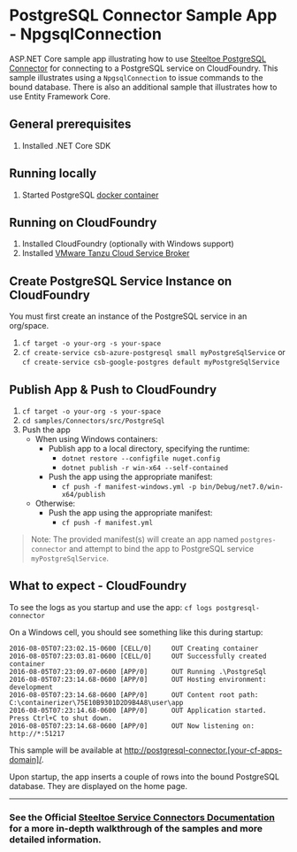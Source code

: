 ﻿# PostgreSQL Connector Sample App - NpgsqlConnection

ASP.NET Core sample app illustrating how to use [Steeltoe PostgreSQL Connector](https://docs.steeltoe.io/api/v3/connectors/postgresql.html) for connecting to a PostgreSQL service on CloudFoundry.
This sample illustrates using a `NpgsqlConnection` to issue commands to the bound database. There is also an additional sample that illustrates how to use Entity Framework Core.

## General prerequisites

1. Installed .NET Core SDK

## Running locally

1. Started PostgreSQL [docker container](https://github.com/SteeltoeOSS/Samples/blob/main/CommonTasks.md)

## Running on CloudFoundry

1. Installed CloudFoundry (optionally with Windows support)
1. Installed [VMware Tanzu Cloud Service Broker](https://docs.vmware.com/en/Cloud-Service-Broker-for-VMware-Tanzu/index.html)

## Create PostgreSQL Service Instance on CloudFoundry

You must first create an instance of the PostgreSQL service in an org/space.

1. `cf target -o your-org -s your-space`
1. `cf create-service csb-azure-postgresql small myPostgreSqlService` or `cf create-service csb-google-postgres default myPostgreSqlService`

## Publish App & Push to CloudFoundry

1. `cf target -o your-org -s your-space`
1. `cd samples/Connectors/src/PostgreSql`
1. Push the app
   - When using Windows containers:
     - Publish app to a local directory, specifying the runtime:
       * `dotnet restore --configfile nuget.config`
       * `dotnet publish -r win-x64 --self-contained`
     - Push the app using the appropriate manifest:
       * `cf push -f manifest-windows.yml -p bin/Debug/net7.0/win-x64/publish`
   - Otherwise:
     - Push the app using the appropriate manifest:
       * `cf push -f manifest.yml`

> Note: The provided manifest(s) will create an app named `postgres-connector` and attempt to bind the app to PostgreSQL service `myPostgreSqlService`.

## What to expect - CloudFoundry

To see the logs as you startup and use the app: `cf logs postgresql-connector`

On a Windows cell, you should see something like this during startup:

```text
2016-08-05T07:23:02.15-0600 [CELL/0]     OUT Creating container
2016-08-05T07:23:03.81-0600 [CELL/0]     OUT Successfully created container
2016-08-05T07:23:09.07-0600 [APP/0]      OUT Running .\PostgreSql
2016-08-05T07:23:14.68-0600 [APP/0]      OUT Hosting environment: development
2016-08-05T07:23:14.68-0600 [APP/0]      OUT Content root path: C:\containerizer\75E10B9301D2D9B4A8\user\app
2016-08-05T07:23:14.68-0600 [APP/0]      OUT Application started. Press Ctrl+C to shut down.
2016-08-05T07:23:14.68-0600 [APP/0]      OUT Now listening on: http://*:51217
```

This sample will be available at <http://postgresql-connector.[your-cf-apps-domain]/>.

Upon startup, the app inserts a couple of rows into the bound PostgreSQL database. They are displayed on the home page.

---

### See the Official [Steeltoe Service Connectors Documentation](https://docs.steeltoe.io/api/v3/connectors/) for a more in-depth walkthrough of the samples and more detailed information.
